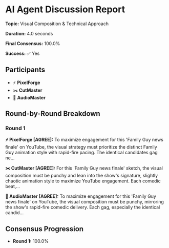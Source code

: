 # AI Agent Discussion Report

**Topic:** Visual Composition & Technical Approach

**Duration:** 4.0 seconds

**Final Consensus:** 100.0%

**Success:** ✅ Yes

## Participants

- ⚡ **PixelForge**
- ✂️ **CutMaster**
- 🎵 **AudioMaster**

## Round-by-Round Breakdown

### Round 1

**⚡ PixelForge [AGREE]:** To maximize engagement for this 'Family Guy news finale' on YouTube, the visual strategy must prioritize the distinct Family Guy animation style with rapid-fire pacing. The identical candidates gag ne...

**✂️ CutMaster [AGREE]:** For this 'Family Guy news finale' sketch, the visual composition must be punchy and lean into the show's signature, slightly chaotic animation style to maximize YouTube engagement.  Each comedic beat,...

**🎵 AudioMaster [AGREE]:** To maximize engagement for this 'Family Guy news finale' on YouTube, the visual composition must be punchy, mirroring the show's rapid-fire comedic delivery.  Each gag, especially the identical candid...

## Consensus Progression

- **Round 1:** 100.0%
